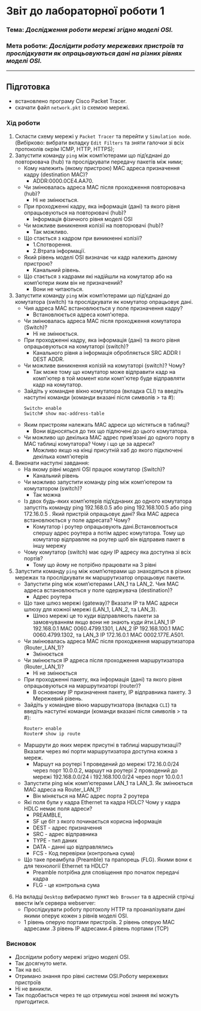 # Звіт до лабораторної  роботи 1### Тема: _Дослідження роботи мережі згідно моделі OSI._### Мета роботи: _Дослідити роботу мережевих пристроїв та прослідкувати як опрацьовуються дані на різних рівнях моделі OSI._>>---## Підготовка- встановлено програму Cisco Packet Tracer.- скачати файл `network.pkt` із схемою мережі.### Хід роботи1) Скласти схему мережі у `Packet Tracer` та перейти у `Simulation mode`. (Вибірково: вибрати вкладку `Edit Filters` та зняти галочки зі всіх протоколів окрім ICMP, HTTP, HTTPS);2) Запустити команду `ping` між комп’ютерами що під’єднані до повторювача (hub) та прослідкувати передачу пакетів між ними;    - Кому належить (якому пристрою) MAC адреса призначення кадру (destination МАС)?      - ADDR:0000.0CE4.AA70.    - Чи змінювалась адреса MAC після проходження повторювача (hub)?      - Ні не змінюється.    - При проходженні кадру, яка інформація (дані) та якого рівня опрацьовуються на повторювачі (hub)?      - Інформація фізичного рівня моделі ОSI    - Чи можливе виникнення колізії на повторювачі (hub)?      - Так можливо.    - Що стається з кадром при виникненні колізії?      - 1.Спотворення.      - 2.Втрата інформації.    - Який рівень моделі OSI визначає чи кадр належить даному пристрою?      - Канальний рівень.    - Що стається з кадрами які надійшли на комутатор або на комп’ютери яким він не призначений?      - Вони не читаються.3) Запустити команду `ping` між комп’ютерами що під’єднані до комутатора (switch) та прослідкувати як комутатор опрацьовує дані.    - Чия адреса MAC встановлюється у поле призначення кадру?      - Встановлюється адреса комп'ютера.    - Чи змінювалась адреса MAC після проходження комутатора (Switch)?      - Ні не змінюється.    - При проходженні кадру, яка інформація (дані) та якого рівня опрацьовуються на комутаторі (switch)?      - Канального рівня а інформація обробляється SRC ADDR I DEST ADDR.    - Чи можливе виникнення колізій на комутаторі (switch)? Чому?      - Так може тому що комутатор може відправити кадр на комп'ютер в той момент коли комп'ютер буде відправляти кадр на комутатор.     - Зайдіть у командне вікно комутатора (вкладка CLI) та введіть наступні команди (команди вказані після символів > та #):        ```shell script        Switch> enable        Switch# show mac-address-table        ```    - Яким пристроям належать МАС адреси що містяться в таблиці?      - Вони відносяться до тих що підлючені до цього комутатора.    - Чи можливо що декілька МАС адрес прив’язані до одного порту в МАС таблиці комутатора? Чому і що це за адреси?      - Можливо якщо на кінці присутній хаб до якого підключені декілька комп'ютерів4) Виконати наступні завдання:    - На якому рівні моделі OSI працює комутатор (Switch)?       - Канальний рівень     - Чи можливо запустити команду ping між комп’ютером та комутатором (switch)?      - Так можна     - Із двох будь-яких комп’ютерів під’єднаних до одного комутатора запустіть команду ping 192.168.0.5 або ping 192.168.100.5 або ping 172.16.0.5 . Який пристрій опрацьовує дані? Яка МАС адреса встановлюється у поле адресата? Чому?      - Комутатор і роутер опрацьовують дані.Встановлюється спершу адрес роутера а потім адрес комутатора. Тому що комутатор відправляє на роутер щоб він відправив пакет в іншу мережу     - Чому комутатор (switch) має одну ІР адресу яка доступна зі всіх портів?      - Тому що йому не потрібно працювати на 3 рівні 5) Запустити команду `ping` між комп’ютерами що знаходяться в різних мережах та прослідкувати як маршрутизатор опрацьовує пакети.    - Запустити ping між комп’ютерами LAN_1 та LAN_2. Чия МАС адреса встановлюється у поле одержувача (destination)?      - Адрес роутера    - Що таке шлюз мережі (gateway)? Вказати IP та МАС адреси шлюзу для кожної мережі (LAN_1, LAN_2, та LAN_3).      - Шлюз мережі це то куди відправляють пакети за замовчуванням якщо вони не знають куди йти.LAN_1 IP 192.168.0.1 MAC 0060.4799.1301, LAN_2 IP 192.168.100.1 MAC 0060.4799.1302, та LAN_3 IP 172.16.0.1 MAC 0002.177E.A501.    - Чи змінювалась адреса MAC після проходження маршрутизатора (Router_LAN_1)?      - Змінюється     - Чи змінюється ІР адреса після проходження маршрутизатора (Router_LAN_1)?      - Ні не змінюється    - При проходженні пакету, яка інформація (дані) та якого рівня опрацьовуються на маршрутизаторі (router)?      - В основному IP призначення пакету, IP відправника пакету. 3 Мережевий рівень.    - Зайдіть у командне вікно маршрутизатора (вкладка `CLI`) та введіть наступні команди (команди вказані після символів > та #):        ```shell script        Router> enable        Router# show ip route        ```    - Маршрути до яких мереж присутні в таблиці маршрутизації? Вказати через які порти маршрутизатора доступна кожна з мереж.      - Маршут на роутері 1 проведений до мережі 172.16.0.0/24 через порт 10.0.0.2, маршут на роутері 2 проводений до мережі 192.168.0.0/24 і 192.168.100.0/24 через порт 10.0.0.1    - Запустити ping між комп’ютерами LAN_1 та LAN_3. Як змінюється МАС адреса на Router_LAN_1?       - Він міняється на MAC адрес порта 2 роутера     - Які поля були у кадра Ethernet та кадра HDLC? Чому у кадра HDLC немає поля адреси?      - PREAMBLE,      - SF це біт з якого починається корисна інформація       - DEST - адрес призначення      - SRC - адрес відправника       - TYPE - тип даних       - DATA - данні що відправлялись      - FCS - Код перевірки (контрольна сума)    - Що таке преамбула (Preamble) та прапорець (FLG). Якими вони є для технології Ethernet та HDLC?      - Preamble потрібна для сповіщення про початок передачі кадра       - FLG - це контрольна сума6. На вкладці `Desktop` вибираємо пункт `Web Browser` та в адресній стрічці ввести ім’я сервера webserver:    - Прослідкувати роботу протоколу HTTP та проаналізувати дані якими оперує кожен з рівнів моделі OSI.    - 1 рівень оперую портами пристроїв. 2 рівень оперую MAC адресами .3 рівень IP адресами.4 рівень портами (TCP)### Висновок - Дослідили роботу мережі згідно моделі OSI.- Так досягнуто мети.- Так на всі.- Отримано знання про рівні системи OSI.Роботу мережевих пристроїв - Ні не виникли. - Так подобається через те що отримуєш нові знання які можуть пригодитися. 